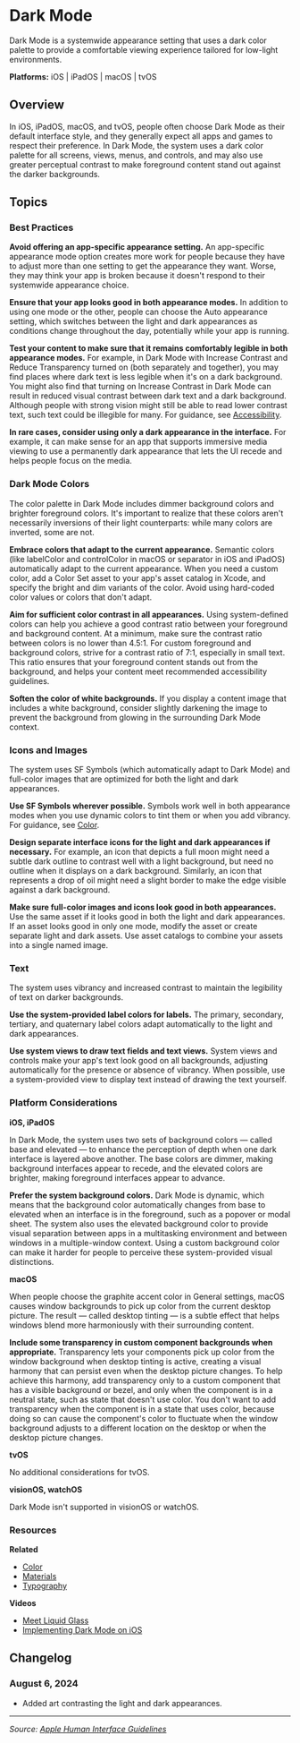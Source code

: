 # Dark Mode

Dark Mode is a systemwide appearance setting that uses a dark color palette to provide a comfortable viewing experience tailored for low-light environments.

**Platforms:** iOS | iPadOS | macOS | tvOS

## Overview

In iOS, iPadOS, macOS, and tvOS, people often choose Dark Mode as their default interface style, and they generally expect all apps and games to respect their preference. In Dark Mode, the system uses a dark color palette for all screens, views, menus, and controls, and may also use greater perceptual contrast to make foreground content stand out against the darker backgrounds.

## Topics

### Best Practices

**Avoid offering an app-specific appearance setting.** An app-specific appearance mode option creates more work for people because they have to adjust more than one setting to get the appearance they want. Worse, they may think your app is broken because it doesn't respond to their systemwide appearance choice.

**Ensure that your app looks good in both appearance modes.** In addition to using one mode or the other, people can choose the Auto appearance setting, which switches between the light and dark appearances as conditions change throughout the day, potentially while your app is running.

**Test your content to make sure that it remains comfortably legible in both appearance modes.** For example, in Dark Mode with Increase Contrast and Reduce Transparency turned on (both separately and together), you may find places where dark text is less legible when it's on a dark background. You might also find that turning on Increase Contrast in Dark Mode can result in reduced visual contrast between dark text and a dark background. Although people with strong vision might still be able to read lower contrast text, such text could be illegible for many. For guidance, see [Accessibility](https://developer.apple.com/design/human-interface-guidelines/accessibility).

**In rare cases, consider using only a dark appearance in the interface.** For example, it can make sense for an app that supports immersive media viewing to use a permanently dark appearance that lets the UI recede and helps people focus on the media.

### Dark Mode Colors

The color palette in Dark Mode includes dimmer background colors and brighter foreground colors. It's important to realize that these colors aren't necessarily inversions of their light counterparts: while many colors are inverted, some are not.

**Embrace colors that adapt to the current appearance.** Semantic colors (like labelColor and controlColor in macOS or separator in iOS and iPadOS) automatically adapt to the current appearance. When you need a custom color, add a Color Set asset to your app's asset catalog in Xcode, and specify the bright and dim variants of the color. Avoid using hard-coded color values or colors that don't adapt.

**Aim for sufficient color contrast in all appearances.** Using system-defined colors can help you achieve a good contrast ratio between your foreground and background content. At a minimum, make sure the contrast ratio between colors is no lower than 4.5:1. For custom foreground and background colors, strive for a contrast ratio of 7:1, especially in small text. This ratio ensures that your foreground content stands out from the background, and helps your content meet recommended accessibility guidelines.

**Soften the color of white backgrounds.** If you display a content image that includes a white background, consider slightly darkening the image to prevent the background from glowing in the surrounding Dark Mode context.

### Icons and Images

The system uses SF Symbols (which automatically adapt to Dark Mode) and full-color images that are optimized for both the light and dark appearances.

**Use SF Symbols wherever possible.** Symbols work well in both appearance modes when you use dynamic colors to tint them or when you add vibrancy. For guidance, see [Color](https://developer.apple.com/design/human-interface-guidelines/color).

**Design separate interface icons for the light and dark appearances if necessary.** For example, an icon that depicts a full moon might need a subtle dark outline to contrast well with a light background, but need no outline when it displays on a dark background. Similarly, an icon that represents a drop of oil might need a slight border to make the edge visible against a dark background.

**Make sure full-color images and icons look good in both appearances.** Use the same asset if it looks good in both the light and dark appearances. If an asset looks good in only one mode, modify the asset or create separate light and dark assets. Use asset catalogs to combine your assets into a single named image.

### Text

The system uses vibrancy and increased contrast to maintain the legibility of text on darker backgrounds.

**Use the system-provided label colors for labels.** The primary, secondary, tertiary, and quaternary label colors adapt automatically to the light and dark appearances.

**Use system views to draw text fields and text views.** System views and controls make your app's text look good on all backgrounds, adjusting automatically for the presence or absence of vibrancy. When possible, use a system-provided view to display text instead of drawing the text yourself.

### Platform Considerations

**iOS, iPadOS**

In Dark Mode, the system uses two sets of background colors — called base and elevated — to enhance the perception of depth when one dark interface is layered above another. The base colors are dimmer, making background interfaces appear to recede, and the elevated colors are brighter, making foreground interfaces appear to advance.

**Prefer the system background colors.** Dark Mode is dynamic, which means that the background color automatically changes from base to elevated when an interface is in the foreground, such as a popover or modal sheet. The system also uses the elevated background color to provide visual separation between apps in a multitasking environment and between windows in a multiple-window context. Using a custom background color can make it harder for people to perceive these system-provided visual distinctions.

**macOS**

When people choose the graphite accent color in General settings, macOS causes window backgrounds to pick up color from the current desktop picture. The result — called desktop tinting — is a subtle effect that helps windows blend more harmoniously with their surrounding content.

**Include some transparency in custom component backgrounds when appropriate.** Transparency lets your components pick up color from the window background when desktop tinting is active, creating a visual harmony that can persist even when the desktop picture changes. To help achieve this harmony, add transparency only to a custom component that has a visible background or bezel, and only when the component is in a neutral state, such as state that doesn't use color. You don't want to add transparency when the component is in a state that uses color, because doing so can cause the component's color to fluctuate when the window background adjusts to a different location on the desktop or when the desktop picture changes.

**tvOS**

No additional considerations for tvOS. 

**visionOS, watchOS**

Dark Mode isn't supported in visionOS or watchOS.

### Resources

**Related**
- [Color](https://developer.apple.com/design/human-interface-guidelines/color)
- [Materials](https://developer.apple.com/design/human-interface-guidelines/materials)
- [Typography](https://developer.apple.com/design/human-interface-guidelines/typography)

**Videos**
- [Meet Liquid Glass](https://developer.apple.com/videos/play/wwdc2025/10210)
- [Implementing Dark Mode on iOS](https://developer.apple.com/videos/play/wwdc2019/214)

## Changelog

### August 6, 2024
- Added art contrasting the light and dark appearances.

---

*Source: [Apple Human Interface Guidelines](https://developer.apple.com/design/human-interface-guidelines/dark-mode)*